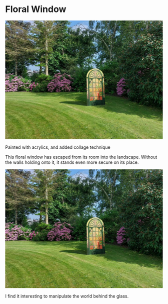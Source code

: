 # Floral Window

![](floral-window-outdoors.jpg)

Painted with acrylics, and added collage technique

This floral window has escaped from its room into the landscape.
Without the walls holding onto it, it stands even more secure on its place.

![](floral-window-outdoors.jpg)

I find it interesting to manipulate the world behind the glass.
